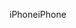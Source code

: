 <span data-ttu-id="cd088-101">iPhone</span><span class="sxs-lookup"><span data-stu-id="cd088-101">iPhone</span></span>